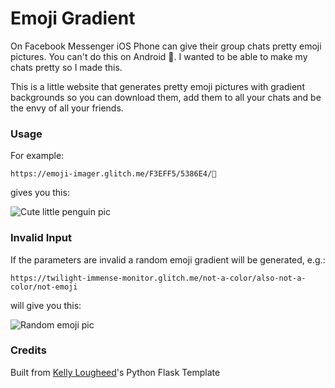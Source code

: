 # Emoji Gradient

On Facebook Messenger iOS Phone can give their group chats pretty emoji pictures. You can't do this on Android 😤. I wanted to be able to make my chats pretty so I made this.

This is a little website that generates pretty emoji pictures with gradient backgrounds so you can download them, add them to all your chats and be the envy of all your friends.

### Usage
For example:
```
https://emoji-imager.glitch.me/F3EFF5/5386E4/🐧
```
gives you this:

![Cute little penguin pic](https://emoji-imager.glitch.me/image?start=F3EFF5&end=5386E4&emoji=🐧)

### Invalid Input
If the parameters are invalid a random emoji gradient will be generated, e.g.:
```
https://twilight-immense-monitor.glitch.me/not-a-color/also-not-a-color/not-emoji
```
will give you this:

![Random emoji pic](https://emoji-imager.glitch.me/image?start=random&end=random&emoji=random)


### Credits
Built from [Kelly Lougheed](https://medium.com/analytics-vidhya/build-a-python-flask-app-on-glitch-fc2c4367baaf)'s Python Flask Template